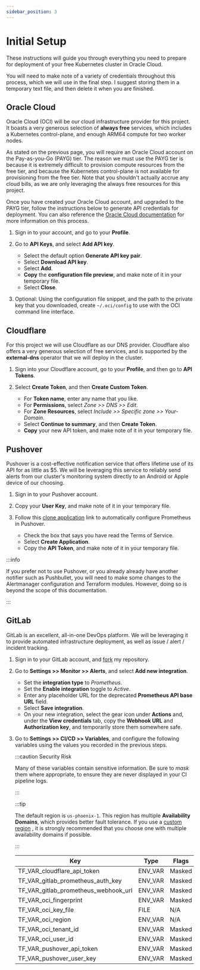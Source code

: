 ```yaml
---
sidebar_position: 3
---
```


# Initial Setup

These instructions will guide you through everything you need to prepare for
 deployment of your free Kubernetes cluster in Oracle Cloud.

You will need to make note of a variety of credentials throughout this process,
 which we will use in the final step. I suggest storing them in a temporary
 text file, and then delete it when you are finished.

## Oracle Cloud

Oracle Cloud (OCI) will be our cloud infrastructure provider for this
 project. It boasts a very generous selection of **always free** services,
 which includes a Kubernetes control-plane, and enough ARM64 compute for two
 worker nodes.

As stated on the previous page, you will require an Oracle Cloud account on
 the Pay-as-you-Go (PAYG) tier. The reason we must use the PAYG tier is because
 it is extremely difficult to provision compute resources from the free tier,
 and because the Kubernetes control-plane is not available for provisioning
 from the free tier. Note that you shouldn't actually accrue any cloud bills,
 as we are only leveraging the always free resources for this project.

Once you have created your Oracle Cloud account, and upgraded to the PAYG tier,
 follow the instructions below to generate API credentials for deployment. You
 can also reference the [Oracle Cloud documentation](https://docs.oracle.com/en-us/iaas/Content/API/SDKDocs/terraformproviderconfiguration.htm)
   for more information on this process.

1. Sign in to your account, and go to your **Profile**.

1. Go to **API Keys**, and select **Add API key**.
   - Select the default option **Generate API key pair**.
   - Select **Download API key**.
   - Select **Add**.
   - **Copy** the **configuration file preview**, and make note of it in your
     temporary file.
   - Select **Close**.

1. Optional: Using the configuration file snippet, and the path to the private
   key that you downloaded, create `~/.oci/config` to use with the OCI command
   line interface.

## Cloudflare

For this project we will use Cloudflare as our DNS provider. Cloudflare also
 offers a very generous selection of free services, and is supported by the
 **external-dns** operator that we will deploy in the cluster.

1. Sign into your Cloudflare account, go to your **Profile**, and then go to
   **API Tokens**.

1. Select **Create Token**, and then **Create Custom Token**.
   - For **Token name**, enter any name that you like.
   - For **Permissions**, select *Zone >> DNS >> Edit*.
   - For **Zone Resources**, select *Include >> Specific zone >> Your-Domain*.
   - Select **Continue to summary**, and then **Create Token**.
   - **Copy** your new API token, and make note of it in your temporary file.

## Pushover

Pushover is a cost-effective notification service that offers lifetime use of
 its API for as little as $5. We will be leveraging this service to reliably
 send alerts from our cluster's monitoring system directly to an Android or
 Apple device of our choosing.

1. Sign in to your Pushover account.

1. Copy your **User Key**, and make note of it in your temporary file.

1. Follow this [clone application](https://pushover.net/apps/clone/prometheus)
   link to automatically configure Prometheus in Pushover.
   - Check the box that says you have read the Terms of Service.
   - Select **Create Application**.
   - Copy the **API Token**, and make note of it in your temporary file.

:::info

If you prefer not to use Pushover, or you already already have another
 notifier such as Pushbullet, you will need to make some changes to the
 Alertmanager configuration and Terraform modules. However, doing so is beyond
 the scope of this documentation.

:::

## GitLab

GitLab is an excellent, all-in-one DevOps platform. We will be leveraging it
 to provide automated infrastructure deployment, as well as issue / alert /
 incident tracking.

1. Sign in to your GitLab account, and
   [fork](https://gitlab.com/ralgar/oracle-cloud-lab/-/forks/new) my
   repository.

1. Go to **Settings >> Monitor >> Alerts**, and select **Add new integration**.
   - Set the **integration type** to *Prometheus*.
   - Set the **Enable integration** toggle to *Active*.
   - Enter any placeholder URL for the deprecated **Prometheus API base URL**
     field.
   - Select **Save integration**.
   - On your new integration, select the gear icon under **Actions** and, under
     the **View credentials** tab, copy the **Webhook URL** and **Authorization
     key**, and temporarily store them somewhere safe.

1. Go to **Settings >> CI/CD >> Variables**, and configure the following
   variables using the values you recorded in the previous steps.

   :::caution Security Risk

   Many of these variables contain sensitive information. Be sure to *mask*
   them where appropriate, to ensure they are never displayed in your CI
   pipeline logs.

   :::

   :::tip

   The default region is `us-phoenix-1`. This region has multiple
   **Availability Domains**, which provides better fault tolerance. If you use
   a [custom region](https://docs.oracle.com/en-us/iaas/Content/General/Concepts/regions.htm)
   , it is strongly recommended that you choose one with multiple availability
   domains if possible.

   :::

   | Key                                  | Type    | Flags  | Optional |
   |--------------------------------------|---------|--------|----------|
   | TF_VAR_cloudflare_api_token          | ENV_VAR | Masked | No       |
   | TF_VAR_gitlab_prometheus_auth_key    | ENV_VAR | Masked | No       |
   | TF_VAR_gitlab_prometheus_webhook_url | ENV_VAR | Masked | No       |
   | TF_VAR_oci_fingerprint               | ENV_VAR | Masked | No       |
   | TF_VAR_oci_key_file                  | FILE    | N/A    | No       |
   | TF_VAR_oci_region                    | ENV_VAR | N/A    | Yes      |
   | TF_VAR_oci_tenant_id                 | ENV_VAR | Masked | No       |
   | TF_VAR_oci_user_id                   | ENV_VAR | Masked | No       |
   | TF_VAR_pushover_api_token            | ENV_VAR | Masked | No       |
   | TF_VAR_pushover_user_key             | ENV_VAR | Masked | No       |
